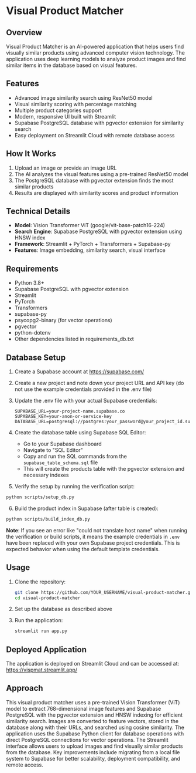 # Visual Product Matcher

## Overview

Visual Product Matcher is an AI-powered application that helps users find visually similar products using advanced computer vision technology. The application uses deep learning models to analyze product images and find similar items in the database based on visual features.

## Features

- Advanced image similarity search using ResNet50 model
- Visual similarity scoring with percentage matching
- Multiple product categories support
- Modern, responsive UI built with Streamlit
- Supabase PostgreSQL database with pgvector extension for similarity search
- Easy deployment on Streamlit Cloud with remote database access

## How It Works

1. Upload an image or provide an image URL
2. The AI analyzes the visual features using a pre-trained ResNet50 model
3. The PostgreSQL database with pgvector extension finds the most similar products
4. Results are displayed with similarity scores and product information

## Technical Details

- **Model**: Vision Transformer ViT (google/vit-base-patch16-224)
- **Search Engine**: Supabase PostgreSQL with pgvector extension using HNSW index
- **Framework**: Streamlit + PyTorch + Transformers + Supabase-py
- **Features**: Image embedding, similarity search, visual interface

## Requirements

- Python 3.8+
- Supabase PostgreSQL with pgvector extension
- Streamlit
- PyTorch
- Transformers
- supabase-py
- psycopg2-binary (for vector operations)
- pgvector
- python-dotenv
- Other dependencies listed in requirements_db.txt

## Database Setup

1. Create a Supabase account at https://supabase.com/
2. Create a new project and note down your project URL and API key (do not use the example credentials provided in the .env file)
3. Update the .env file with your actual Supabase credentials:
   ```
   SUPABASE_URL=your-project-name.supabase.co
   SUPABASE_KEY=your-anon-or-service-key
   DATABASE_URL=postgresql://postgres:your_password@your_project_id.supabase.co:5432/postgres
   ```
4. Create the database table using Supabase SQL Editor:

   - Go to your Supabase dashboard
   - Navigate to "SQL Editor"
   - Copy and run the SQL commands from the `supabase_table_schema.sql` file
   - This will create the products table with the pgvector extension and necessary indexes

5. Verify the setup by running the verification script:

```bash
python scripts/setup_db.py
```

6. Build the product index in Supabase (after table is created):

```bash
python scripts/build_index_db.py
```

**Note**: If you see an error like "could not translate host name" when running the verification or build scripts, it means the example credentials in `.env` have been replaced with your own Supabase project credentials. This is expected behavior when using the default template credentials.

## Usage

1. Clone the repository:

   ```bash
   git clone https://github.com/YOUR_USERNAME/visual-product-matcher.git
   cd visual-product-matcher
   ```

2. Set up the database as described above

3. Run the application:
   ```bash
   streamlit run app.py
   ```

## Deployed Application

The application is deployed on Streamlit Cloud and can be accessed at: https://vispmat.streamlit.app/

## Approach

This visual product matcher uses a pre-trained Vision Transformer (ViT) model to extract 768-dimensional image features and Supabase PostgreSQL with the pgvector extension and HNSW indexing for efficient similarity search. Images are converted to feature vectors, stored in the database along with their URLs, and searched using cosine similarity. The application uses the Supabase Python client for database operations with direct PostgreSQL connections for vector operations. The Streamlit interface allows users to upload images and find visually similar products from the database. Key improvements include migrating from a local file system to Supabase for better scalability, deployment compatibility, and remote access.
